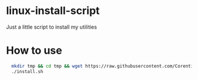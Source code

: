 # linux-install-script
Just a little script to install my utilities

# How to use

```bash
  mkdir tmp && cd tmp && wget https://raw.githubusercontent.com/CorentinPtrl/linux-install-script/main/install.sh && chmod +x install.sh
  ./install.sh 
```
